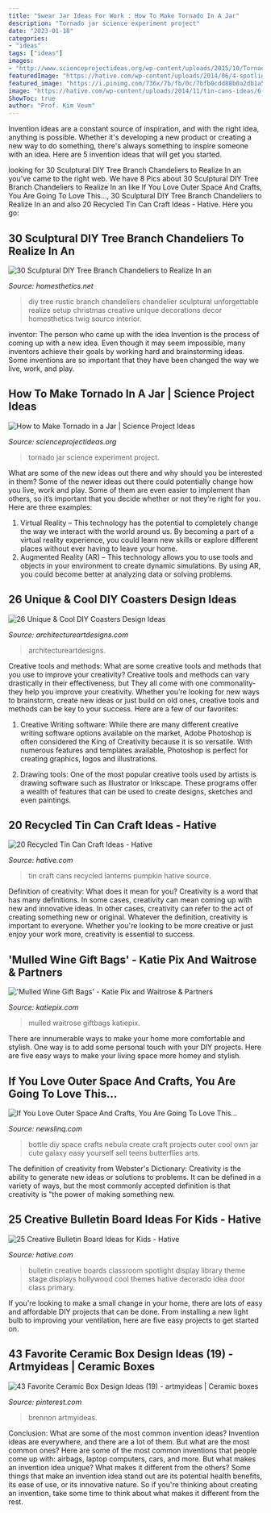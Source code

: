 ```yaml
---
title: "Swear Jar Ideas For Work : How To Make Tornado In A Jar"
description: "Tornado jar science experiment project"
date: "2023-01-18"
categories:
- "ideas"
tags: ["ideas"]
images:
- "http://www.scienceprojectideas.org/wp-content/uploads/2015/10/Tornado-in-a-Jar-Science-Experiment.jpg"
featuredImage: "https://hative.com/wp-content/uploads/2014/06/4-spotlight-work-on-stage-bulletin-board.jpg"
featured_image: "https://i.pinimg.com/736x/7b/fb/0c/7bfb0cdd88b0a2db1a5a60626852cc9a.jpg"
image: "https://hative.com/wp-content/uploads/2014/11/tin-cans-ideas/6-make-pumpkin-lanterns-tin-cans.jpg"
ShowToc: true
author: "Prof. Kim Veum"
---
```



Invention ideas are a constant source of inspiration, and with the right idea, anything is possible. Whether it's developing a new product or creating a new way to do something, there's always something to inspire someone with an idea. Here are 5 invention ideas that will get you started.

	

		
looking for 30 Sculptural DIY Tree Branch Chandeliers to Realize In an you've came to the right web. We have 8 Pics about 30 Sculptural DIY Tree Branch Chandeliers to Realize In an like If You Love Outer Space And Crafts, You Are Going To Love This..., 30 Sculptural DIY Tree Branch Chandeliers to Realize In an and also 20 Recycled Tin Can Craft Ideas - Hative. Here you go:
		
    
## 30 Sculptural DIY Tree Branch Chandeliers To Realize In An

<img loading=lazy src="http://cdn.homesthetics.net/wp-content/uploads/2015/07/30-Sculptural-DIY-Tree-Branch-Chandeliers-to-Realize-In-an-Unforgettable-Setup-homesthetics-decor-9.jpg" onerror="this.onerror=null;this.src='https://tse2.mm.bing.net/th?id=OIP.vXc0ooi0YDrbTr59rSIv3QHaJ4&amp;pid=15.1';" alt="30 Sculptural DIY Tree Branch Chandeliers to Realize In an">

_Source: homesthetics.net_

>diy tree rustic branch chandeliers chandelier sculptural unforgettable realize setup christmas creative unique decorations decor homesthetics twig source interior. 

	

inventor: The person who came up with the idea
Invention is the process of coming up with a new idea. Even though it may seem impossible, many inventors achieve their goals by working hard and brainstorming ideas. Some inventions are so important that they have been changed the way we live, work, and play.

    
## How To Make Tornado In A Jar | Science Project Ideas

<img loading=lazy src="http://www.scienceprojectideas.org/wp-content/uploads/2015/10/Tornado-in-a-Jar-Science-Experiment.jpg" onerror="this.onerror=null;this.src='https://tse2.mm.bing.net/th?id=OIP.CxSfG_lQ7DuwcfHDgqZ1egHaLH&amp;pid=15.1';" alt="How to Make Tornado in a Jar | Science Project Ideas">

_Source: scienceprojectideas.org_

>tornado jar science experiment project. 

	

What are some of the new ideas out there and why should you be interested in them?
Some of the newer ideas out there could potentially change how you live, work and play. Some of them are even easier to implement than others, so it’s important that you decide whether or not they’re right for you. Here are three examples: 
1) Virtual Reality – This technology has the potential to completely change the way we interact with the world around us. By becoming a part of a virtual reality experience, you could learn new skills or explore different places without ever having to leave your home. 
2) Augmented Reality (AR) – This technology allows you to use tools and objects in your environment to create dynamic simulations. By using AR, you could become better at analyzing data or solving problems.

    
## 26 Unique &amp; Cool DIY Coasters Design Ideas

<img loading=lazy src="https://www.architectureartdesigns.com/wp-content/uploads/2014/02/99.jpg" onerror="this.onerror=null;this.src='https://tse4.mm.bing.net/th?id=OIP.iPzf2uShfCxvwes6_tVl-wHaE7&amp;pid=15.1';" alt="26 Unique &amp; Cool DIY Coasters Design Ideas">

_Source: architectureartdesigns.com_

>architectureartdesigns. 

	

Creative tools and methods: What are some creative tools and methods that you use to improve your creativity?
Creative tools and methods can vary drastically in their effectiveness, but They all come with one commonality- they help you improve your creativity. Whether you’re looking for new ways to brainstorm, create new ideas or just build on old ones, creative tools and methods can be key to your success. Here are a few of our favorites: 
1. Creative Writing software: While there are many different creative writing software options available on the market, Adobe Photoshop is often considered the King of Creativity because it is so versatile. With numerous features and templates available, Photoshop is perfect for creating graphics, logos and illustrations.

2. Drawing tools: One of the most popular creative tools used by artists is drawing software such as Illustrator or Inkscape. These programs offer a wealth of features that can be used to create designs, sketches and even paintings.

    
## 20 Recycled Tin Can Craft Ideas - Hative

<img loading=lazy src="https://hative.com/wp-content/uploads/2014/11/tin-cans-ideas/6-make-pumpkin-lanterns-tin-cans.jpg" onerror="this.onerror=null;this.src='https://tse2.mm.bing.net/th?id=OIP.MwnDeYliDJNRo0zXyMIodQHaIx&amp;pid=15.1';" alt="20 Recycled Tin Can Craft Ideas - Hative">

_Source: hative.com_

>tin craft cans recycled lanterns pumpkin hative source. 

	

Definition of creativity: What does it mean for you?
Creativity is a word that has many definitions. In some cases, creativity can mean coming up with new and innovative ideas. In other cases, creativity can refer to the act of creating something new or original. Whatever the definition, creativity is important to everyone. Whether you're looking to be more creative or just enjoy your work more, creativity is essential to success.

    
## &#039;Mulled Wine Gift Bags&#039; - Katie Pix And Waitrose &amp; Partners

<img loading=lazy src="https://www.katiepix.com/wp-content/uploads/2019/12/Mulled-Wine-AD-Waitrose-1-1440x2160.jpg" onerror="this.onerror=null;this.src='https://tse4.mm.bing.net/th?id=OIP.szAOutLTvRDPaxpuG_UlCQHaLH&amp;pid=15.1';" alt="&#039;Mulled Wine Gift Bags&#039; - Katie Pix and Waitrose &amp; Partners">

_Source: katiepix.com_

>mulled waitrose giftbags katiepix. 

	

There are innumerable ways to make your home more comfortable and stylish. One way is to add some personal touch with your DIY projects. Here are five easy ways to make your living space more homey and stylish.

    
## If You Love Outer Space And Crafts, You Are Going To Love This...

<img loading=lazy src="https://www.newslinq.com/wp-content/uploads/2016/02/space-and-crafts-feat.jpg" onerror="this.onerror=null;this.src='https://tse3.mm.bing.net/th?id=OIP._JAnECU7c1Sx3nWkk9FGPgHaD3&amp;pid=15.1';" alt="If You Love Outer Space And Crafts, You Are Going To Love This...">

_Source: newslinq.com_

>bottle diy space crafts nebula create craft projects outer cool own jar cute galaxy easy yourself sell teens butterflies arts. 

	

The definition of creativity from Webster's Dictionary:
Creativity is the ability to generate new ideas or solutions to problems. It can be defined in a variety of ways, but the most commonly accepted definition is that creativity is "the power of making something new.

    
## 25 Creative Bulletin Board Ideas For Kids - Hative

<img loading=lazy src="https://hative.com/wp-content/uploads/2014/06/4-spotlight-work-on-stage-bulletin-board.jpg" onerror="this.onerror=null;this.src='https://tse1.mm.bing.net/th?id=OIP.II1A7xMmnYfVM5Ix5SabKAHaGK&amp;pid=15.1';" alt="25 Creative Bulletin Board Ideas for Kids - Hative">

_Source: hative.com_

>bulletin creative boards classroom spotlight display library theme stage displays hollywood cool themes hative decorado idea door class primary. 

	

If you're looking to make a small change in your home, there are lots of easy and affordable DIY projects that can be done. From installing a new light bulb to improving your ventilation, here are five easy projects to get started on.

    
## 43 Favorite Ceramic Box Design Ideas (19) - Artmyideas | Ceramic Boxes

<img loading=lazy src="https://i.pinimg.com/736x/7b/fb/0c/7bfb0cdd88b0a2db1a5a60626852cc9a.jpg" onerror="this.onerror=null;this.src='https://tse4.mm.bing.net/th?id=OIP.f3yLI97K0zIB5vGiO2RDcgHaKE&amp;pid=15.1';" alt="43 Favorite Ceramic Box Design Ideas (19) - artmyideas | Ceramic boxes">

_Source: pinterest.com_

>brennon artmyideas. 

	

Conclusion: What are some of the most common invention ideas?
Invention ideas are everywhere, and there are a lot of them. But what are the most common ones? Here are some of the most common inventions that people come up with: airbags, laptop computers, cars, and more. 
But what makes an invention idea unique? What makes it different from the others? 
Some things that make an invention idea stand out are its potential health benefits, its ease of use, or its innovative nature. So if you're thinking about creating an invention, take some time to think about what makes it different from the rest.

